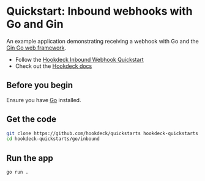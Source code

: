 # Quickstart: Inbound webhooks with Go and Gin

An example application demonstrating receiving a webhook with Go and the [Gin Go web framework](https://github.com/gin-gonic/gin).

- Follow the [Hookdeck Inbound Webhook Quickstart](https://hookdeck.com/docs/receive-webhooks?lang=go&ref=github-quickstarts)
- Check out the [Hookdeck docs](https://hookdeck.com/docs?lang=go&ref=github-quickstarts)

## Before you begin

Ensure you have [Go](https://go.dev/doc/install) installed.

## Get the code

```sh
git clone https://github.com/hookdeck/quickstarts hookdeck-quickstarts
cd hookdeck-quickstarts/go/inbound
```

## Run the app

```sh
go run .
```
